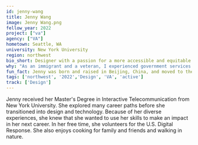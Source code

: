```yaml
---
id: jenny-wang
title: Jenny Wang
image: Jenny Wang.png
fellow_year: 2022
project: ["va"]
agency: ["VA"]
hometown: Seattle, WA
university: New York University
region: northwest
bio_short: Designer with a passion for a more accessible and equitable government
why: "As an immigrant and a veteran, I experienced government services firsthand and understand how difficult they can be to navigate. I want to use my skills and experiences to make government services more accessible and equitable, and the U.S. Digital Corps is the perfect pathway for a new civic technologist like me." 
fun_fact: Jenny was born and raised in Beijing, China, and moved to the United States when she was 16.
tags: ['northwest', '2022','Design', 'VA', 'active']
track: ['Design']
---
```


Jenny received her Master's Degree in Interactive Telecommunication from New York University. She explored many career paths before she transitioned into design and technology. Because of her diverse experiences, she knew that she wanted to use her skills to make an impact in her next career. In her free time, she volunteers for the U.S. Digital Response. She also enjoys cooking for family and friends and walking in nature. 
